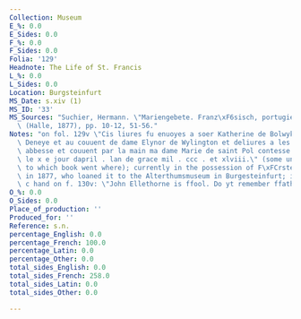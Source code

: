 ```yaml
---
Collection: Museum
E_%: 0.0
E_Sides: 0.0
F_%: 0.0
F_Sides: 0.0
Folia: '129'
Headnote: The Life of St. Francis
L_%: 0.0
L_Sides: 0.0
Location: Burgsteinfurt
MS_Date: s.xiv (1)
MS_ID: '33'
MS_Sources: "Suchier, Hermann. \"Mariengebete. Franz\xF6sisch, portugiesisch, provenzalisch\
  \ (Halle, 1877), pp. 10-12, 51-56."
Notes: "on fol. 129v \"Cis liures fu enuoyes a soer Katherine de Bolwyk abbesse de\
  \ Deneye et au couuent de dame Elynor de Wylington et deliures a les dessus dictes\
  \ abbesse et couuent par la main ma dame Marie de saint Pol contesse de Pembroke\
  \ le x e jour dapril . lan de grace mil . ccc . et xlviii.\" (some uncertainty as\
  \ to which book went where); currently in the possession of F\xFCrsten von Bentheim\
  \ in 1877, who loaned it to the Alterthumsmuseum in Burgesteinfurt; in 15th of 16th\
  \ c hand on f. 130v: \"John Ellethorne is ffool. Do yt remember ffather.\""
O_%: 0.0
O_Sides: 0.0
Place_of_production: ''
Produced_for: ''
Reference: s.n.
percentage_English: 0.0
percentage_French: 100.0
percentage_Latin: 0.0
percentage_Other: 0.0
total_sides_English: 0.0
total_sides_French: 258.0
total_sides_Latin: 0.0
total_sides_Other: 0.0

---
```

